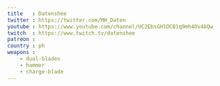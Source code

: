 ```yaml
---
title   : Datenshee
twitter : https://twitter.com/MH_Daten
youtube : https://www.youtube.com/channel/UC2EbsGH1OCB1q9mh4Ov4bQw
twitch  : https://www.twitch.tv/datenshee
patreon : 
country : ph
weapons :
    - dual-blades
    - hammer
    - charge-blade
---
```


